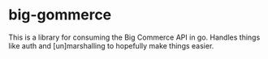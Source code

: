 # big-gommerce
This is a library for consuming the Big Commerce API in go. Handles things like auth and [un]marshalling to hopefully make things easier.
